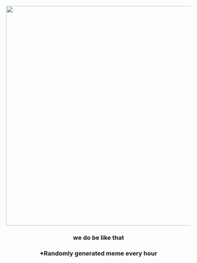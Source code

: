 <p align="center">
        <img src="https://i.redd.it/2jv22eh9hpn91.jpg" width="600" height="600">
        </p>
        <h3 align="center">we do be like that</h3>
        <h3 align="center">*Randomly generated meme every hour</h3>
    